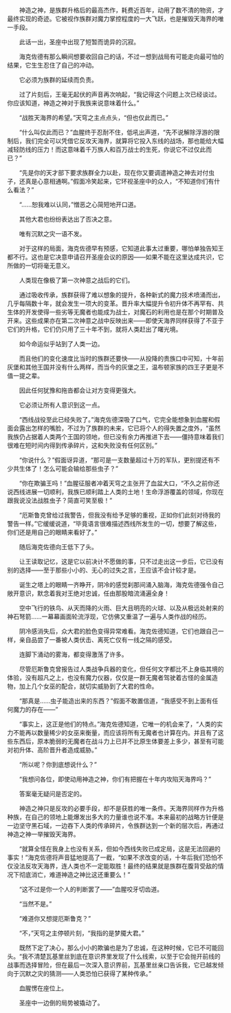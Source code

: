 　　神造之神，是族群升格后的最高杰作，耗费近百年，动用了数不清的物资，才最终实现的奇迹。它被视作族群对魔力掌控程度的一大飞跃，也是摧毁天海界的唯一手段。

　　此话一出，圣座中出现了短暂而诡异的沉寂。

　　海克佐德有那么瞬间想要收回自己的话，不过一想到战局有可能走向最可怕的结果，它生生忍住了自己的冲动。

　　它必须为族群的延续而负责。

　　过了片刻后，王毫无起伏的声音再次响起，“我记得这个问题上次已经谈过。你应该知道，神造之神对于我族来说意味着什么。”

　　“战胜天海界的希望。”天穹之主点点头，“但也仅此而已。”

　　“什么叫仅此而已？”血腥终于忍耐不住，低吼出声道，“先不说解除浮游的限制后，我们完全可以凭借它反攻天海界，就算将它投入东线的战场，那也能给大幅减轻防线的压力！而这意味着千万族人和百万战士的生死，你说它不过仅此而已？”

　　“先是你的天才部下要求族群全力以赴，现在你又要调遣神造之神去对付虫子，还真是心意相通啊。”假面冷笑起来，它环视圣座中的众人，“不知道你们有什么看法？”

　　“……恕我难以认同，”憎恶之心简短地开口道。

　　其他大君也纷纷表达出了否决之意。

　　唯有沉默之灾一语不发。

　　对于这样的局面，海克佐德早有预感，它知道此事太过重要，哪怕单独告知王都不行。这也是它决意申请召开圣座会议的原因——如果不能在这里达成共识，它所做的一切将毫无意义。

　　人类现在像极了第一次神意之战后的它们。

　　通过吸收传承，族群获得了难以想象的提升，各种新式的魔力技术喷涌而出，几乎每隔数十年，就会发生一项大的变革。晋升率大幅提升令初升体不再罕有、共生体的开发使得一些劣等无魔者也能成为战士，对魔石的利用也是在那个时期普及开来。这些成果亦在第二次神意之战中反映出来——即使天海界同样获得了不亚于它们的升格，它们仍只用了三十年不到，就将人类赶出了曙光境。

　　如今命运似乎站到了人类一边。

　　而且他们的变化速度比当时的族群还要快——从投降的贵族口中可知，十年前灰堡和其他王国并没有什么两样，而当今的灰堡之王，温布顿家族的四王子更是不值一提之辈。

　　因此任何犹豫和拖沓都会让对方变得更强大。

　　它必须让所有人意识到这一点。

　　“西线战役至此已经失败了。”海克佐德深吸了口气，它完全能想象到血腥和假面会露出怎样的嘴脸，不过为了族群的未来，它已将个人的得失置之度外，“虽然我族仍占据着人类两个王国的领地，但已没有余力再推进下去——僵持意味着我们很难在短时间内得到传承碎片，这和失败没有任何区别。”

　　“你说什么？”假面讶异道，“那可是一支数量超过十万的军队，更别提还有不少共生体了！怎么可能会输给那些虫子？”

　　“你在欺骗王吗！”血腥征服者冲着天穹之主张开了血盆大口，“不久之前你还说西线进展一切顺利，我族已顺利踏上人类的土地！生命浮游覆盖的领域，你现在跟我说没法战胜虫子？简直可笑至极！”

　　“厄斯鲁克曾给过我警告，但我没有给予足够的重视，正如你们此刻对待我的警告一样。”它缓缓说道，“毕竟语言很难描述西线所发生的一切，想要了解这些，你们还是用自己的眼睛来看好了。”

　　随后海克佐德向王低下了头。

　　让王读取记忆，这是它以前决计不愿做的事，只不过走出这一步后，它已没有别的选择——至于那些小小的、无心的过失之言，王应该不会计较才是。

　　诞生之塔上的眼睛一齐睁开，阴冷的感觉刹那间涌入脑海，海克佐德强令自己敞开意识，默念着我对王绝对忠诚，任由那股暗流涌遍全身！

　　空中飞行的铁鸟、从天而降的火雨、巨大且明亮的火球、以及从极远处射来的神石弩箭……一幕幕画面轮流浮现，它仿佛又重温了一遍与人类作战的经历。

　　阴冷感消失后，众大君的脸色变得异常难看。海克佐德知道，它们也跟自己一样，亲自品尝了一番被人类伏击、离死亡仅有一线之隔的感受。

　　连脚下涌动的雾海，都变得激荡了许多。

　　尽管厄斯鲁克曾报告过人类战争兵器的变化，但任何文字都比不上身临其境的体验，没有超凡之上，也没有魔力仪器，仅仅是一群无魔者驾驶着古怪的金属造物，加上几个女巫的配合，就切实威胁到了大君的性命。

　　“那真是……虫子能造出来的东西？”假面不敢置信道，“我感受不到上面有任何魔力的存在——”

　　“事实上，这正是他们的特点。”海克佐德知道，它唯一的机会来了，“人类的实力不能再以数量稀少的女巫来衡量，而应该将所有无魔者也计算在内。并且有了这些东西后，原本脆弱的无魔者在战斗力上已并不比原生体要差上多少，甚至有可能对初升体、高阶晋升者造成威胁。”

　　“所以呢？你到底想说什么？”

　　“我想问各位，即使动用神造之神，你们有把握在十年内攻陷天海界吗？”

　　答案毫无疑问是否定的。

　　神造之神只是反攻的必要手段，却不是获胜的唯一条件。天海界同样作为升格种族，在自己的领地上能爆发出多大的力量谁也说不准。本来最初的战略方针便是一边坚守黑石域，一边吞下人类的传承碎片，令族群达到一个新的层次后，再通过神造之神一举摧毁天海界。

　　“就算全怪在我身上也没有关系，但如今西线失败已成定局，这是无法回避的事实！”海克佐德将声音猛地提高了一截，“如果不求改变的话，十年后我们恐怕不仅没法反攻天海界，连人类也不一定能取胜！最终的结果就是族群在腹背受敌的情况下彻底消亡，难道神造之神比这还重要么！”

　　“这不过是你一个人的判断罢了——”血腥咬牙切齿道。

　　“当然不是。”

　　“难道你又想提厄斯鲁克？”

　　“不，”天穹之主停顿片刻，“我指的是梦魇大君。”

　　既然下定了决心，那么小小的欺骗也是为了忠诚，在这种时候，它已不可能回头。“我不清楚瓦基里丝到底在意识界里发现了什么线索，以至于它会抛开前线的战事而选择冒险，但在最后一次深入意识界前，瓦基里丝亲口告诉我，它已越发倾向于沉默之灾的猜测——人类恐怕已获得了某种传承。”

　　血腥愣在座位上。

　　圣座中一边倒的局势被撬动了。
